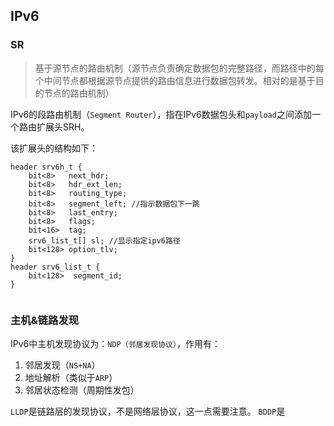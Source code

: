 ## IPv6

### SR
> 基于源节点的路由机制（源节点负责确定数据包的完整路径，而路径中的每个中间节点都根据源节点提供的路由信息进行数据包转发。相对的是基于目的节点的路由机制）

IPv6的段路由机制（`Segment Router`），指在IPv6数据包头和`payload`之间添加一个路由扩展头SRH。

该扩展头的结构如下：
```
header srv6h_t {
    bit<8>   next_hdr;
    bit<8>   hdr_ext_len;
    bit<8>   routing_type;
    bit<8>   segment_left; //指示数据包下一跳
    bit<8>   last_entry;
    bit<8>   flags;
    bit<16>  tag;
    srv6_list_t[] sl; //显示指定ipv6路径
    bit<128> option_tlv;
}
header srv6_list_t {
    bit<128>  segment_id;
}


```

### 主机&链路发现

IPv6中主机发现协议为：`NDP（邻居发现协议）`，作用有：
1. 邻居发现（`NS+NA`）
2. 地址解析（类似于`ARP`）
3. 邻居状态检测（周期性发包）

`LLDP`是链路层的发现协议，不是网络层协议，这一点需要注意。
`BDDP`是